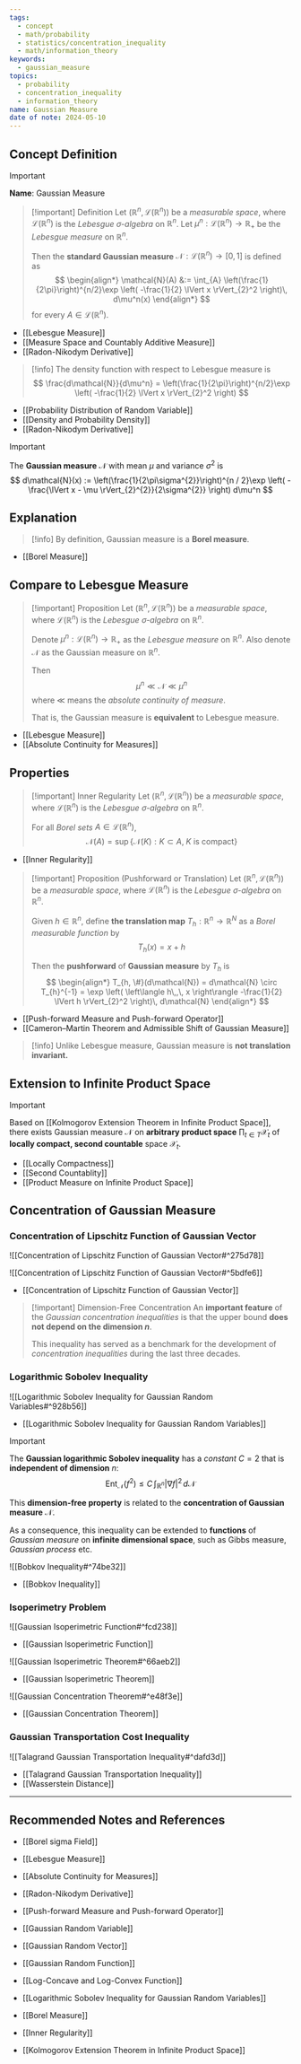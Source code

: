 ```yaml
---
tags:
  - concept
  - math/probability
  - statistics/concentration_inequality
  - math/information_theory
keywords:
  - gaussian_measure
topics:
  - probability
  - concentration_inequality
  - information_theory
name: Gaussian Measure
date of note: 2024-05-10
---
```


## Concept Definition

>[!important]
>**Name**:  Gaussian Measure

>[!important] Definition
>Let $(\mathbb{R}^n, \mathcal{L}(\mathbb{R}^n))$ be a *measurable space*, where $\mathcal{L}(\mathbb{R}^n)$ is the *Lebesgue $\sigma$-algebra* on $\mathbb{R}^n$.  Let $\mu^n: \mathcal{L}(\mathbb{R}^n) \to \mathbb{R}_{+}$ be the *Lebesgue measure* on $\mathbb{R}^n.$
>
>Then the **standard Gaussian measure** $\mathcal{N}: \mathcal{L}(\mathbb{R}^n) \to [0,1]$ is defined as 
>$$
> \begin{align*}
> \mathcal{N}(A) &:= \int_{A} \left(\frac{1}{2\pi}\right)^{n/2}\exp \left( -\frac{1}{2} \lVert x \rVert_{2}^2  \right)\, d\mu^n(x)
> \end{align*} 
>$$ 
>for every $A \in \mathcal{L}(\mathbb{R}^n).$

- [[Lebesgue Measure]]
- [[Measure Space and Countably Additive Measure]]
- [[Radon-Nikodym Derivative]]


>[!info]
>The density function with respect to Lebesgue measure is
>$$
> \frac{d\mathcal{N}}{d\mu^n} = \left(\frac{1}{2\pi}\right)^{n/2}\exp \left( -\frac{1}{2} \lVert x \rVert_{2}^2  \right)
>$$

- [[Probability Distribution of Random Variable]]
- [[Density and Probability Density]]
- [[Radon-Nikodym Derivative]]

>[!important]
>The **Gaussian measure** $\mathcal{N}$ with mean $\mu$  and variance $\sigma^2$ is 
>$$
>d\mathcal{N}(x) := \left(\frac{1}{2\pi\sigma^{2}}\right)^{n / 2}\exp \left( -\frac{\lVert x - \mu \rVert_{2}^{2}}{2\sigma^{2}} \right) d\mu^n
>$$


## Explanation

>[!info]
>By definition, Gaussian measure is a **Borel measure**.

- [[Borel Measure]]

## Compare to Lebesgue Measure

>[!important] Proposition
>Let $(\mathbb{R}^n, \mathcal{L}(\mathbb{R}^n))$ be a *measurable space*, where $\mathcal{L}(\mathbb{R}^n)$ is the *Lebesgue $\sigma$-algebra* on $\mathbb{R}^n$.
>
>Denote  $\mu^n: \mathcal{L}(\mathbb{R}^n) \to \mathbb{R}_{+}$ as the *Lebesgue measure* on $\mathbb{R}^n.$ Also denote $\mathcal{N}$ as the Gaussian measure on $\mathbb{R}^n.$
>
>Then 
>$$
>\mu^n \ll \mathcal{N} \ll \mu^n
>$$
>where $\ll$ means the *absolute continuity of measure*.
>
>That is, the Gaussian measure is **equivalent** to Lebesgue measure.
 
- [[Lebesgue Measure]]
- [[Absolute Continuity for Measures]]

## Properties


>[!important] Inner Regularity
>Let $(\mathbb{R}^n, \mathcal{L}(\mathbb{R}^n))$ be a *measurable space*, where $\mathcal{L}(\mathbb{R}^n)$ is the *Lebesgue $\sigma$-algebra* on $\mathbb{R}^n$.
>
>For all *Borel sets* $A \in \mathcal{L}(\mathbb{R}^n)$,
>$$
>\mathcal{N}(A) = \sup\left\{ \mathcal{N}(K): K \subset A, \; K \text{ is compact} \right\} 
>$$

- [[Inner Regularity]]

>[!important] Proposition (Pushforward or Translation)
>Let $(\mathbb{R}^n, \mathcal{L}(\mathbb{R}^n))$ be a *measurable space*, where $\mathcal{L}(\mathbb{R}^n)$ is the *Lebesgue $\sigma$-algebra* on $\mathbb{R}^n$.
>
>Given $h\in \mathbb{R}^n$, define **the translation map** $T_{h}: \mathbb{R}^n \to \mathbb{R}^N$ as a *Borel measurable function* by 
>$$
>T_{h}(x) = x + h 
>$$ 
>
>Then the **pushforward** of **Gaussian measure** by $T_{h}$ is 
>$$
>\begin{align*}
>T_{h, \#}(d\mathcal{N}) = d\mathcal{N} \circ T_{h}^{-1} = \exp \left( \left\langle h\,,\, x \right\rangle -\frac{1}{2} \lVert h \rVert_{2}^2  \right)\,   d\mathcal{N}
\end{align*}
>$$

- [[Push-forward Measure and Push-forward Operator]]
- [[Cameron–Martin Theorem and Admissible Shift of Gaussian Measure]]


>[!info]
>Unlike Lebesgue measure, Gaussian measure is **not translation invariant.** 

## Extension to Infinite Product Space

>[!important]
>Based on [[Kolmogorov Extension Theorem in Infinite Product Space]], there exists Gaussian measure $\mathcal{N}$ on **arbitrary product space** $\prod_{t\in T}\mathcal{X}_{t}$ of **locally compact, second countable** space $\mathcal{X}_{t}$. 

- [[Locally Compactness]]
- [[Second Countablity]]
- [[Product Measure on Infinite Product Space]]

## Concentration of Gaussian Measure

### Concentration of Lipschitz Function of Gaussian Vector

![[Concentration of Lipschitz Function of Gaussian Vector#^275d78]]



![[Concentration of Lipschitz Function of Gaussian Vector#^5bdfe6]]

- [[Concentration of Lipschitz Function of Gaussian Vector]]

>[!important] Dimension-Free Concentration
>An **important feature** of the *Gaussian concentration inequalities* is that the upper bound **does not depend on the dimension $n$**. 
>
>This inequality has served as a benchmark for the development of *concentration inequalities* during the last three decades.

### Logarithmic Sobolev Inequality


![[Logarithmic Sobolev Inequality for Gaussian Random Variables#^928b56]]

- [[Logarithmic Sobolev Inequality for Gaussian Random Variables]]

>[!important] 
>The **Gaussian logarithmic Sobolev inequality** has a *constant* $C = 2$ that is **independent of dimension** $n$:
>$$
>\text{Ent}_{\mathcal{N}}(f^2) \le C\,\int_{\mathbb{R}^n} \lvert \nabla f \rvert^2 \,d\mathcal{N}  
>$$
>
>This **dimension-free property** is related to the **concentration of Gaussian measure** $\mathcal{N}.$
>
>As a consequence, this inequality can be extended to **functions** of *Gaussian measure* on **infinite dimensional space**, such as Gibbs measure, *Gaussian process* etc.


![[Bobkov Inequality#^74be32]]


- [[Bobkov Inequality]]

### Isoperimetry Problem

![[Gaussian Isoperimetric Function#^fcd238]]

- [[Gaussian Isoperimetric Function]]

![[Gaussian Isoperimetric Theorem#^66aeb2]]

- [[Gaussian Isoperimetric Theorem]]


![[Gaussian Concentration Theorem#^e48f3e]]


- [[Gaussian Concentration Theorem]]

### Gaussian Transportation Cost Inequality

![[Talagrand Gaussian Transportation Inequality#^dafd3d]]

- [[Talagrand Gaussian Transportation Inequality]]
- [[Wasserstein Distance]]






-----------
##  Recommended Notes and References


- [[Borel sigma Field]]
- [[Lebesgue Measure]]
- [[Absolute Continuity for Measures]]
- [[Radon-Nikodym Derivative]]
- [[Push-forward Measure and Push-forward Operator]]

- [[Gaussian Random Variable]]
- [[Gaussian Random Vector]]
- [[Gaussian Random Function]]

- [[Log-Concave and Log-Convex Function]]
- [[Logarithmic Sobolev Inequality for Gaussian Random Variables]]

- [[Borel Measure]]
- [[Inner Regularity]]
- [[Kolmogorov Extension Theorem in Infinite Product Space]]
